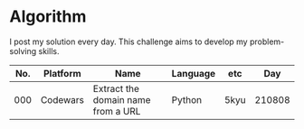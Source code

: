 # Algorithm

I post my solution every day. This challenge aims to develop my problem-solving skills.


|No.|Platform|Name|Language|etc|Day|
|---|---|---|---|---|---|
|000|Codewars|Extract the domain name from a URL|Python|5kyu|210808|
